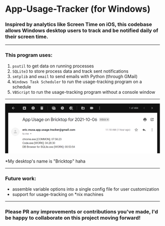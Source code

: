 # App-Usage-Tracker (for Windows)

### Inspired by analytics like Screen Time on iOS, this codebase allows Windows desktop users to track and be notified daily of their screen time.

---

### This program uses:
1. `psutil` to get data on running processes
2. `SQLite3` to store process data and track sent notifications
3. `smtplib` and `email` to send emails with Python (through GMail)
4. `Windows Task Scheduler` to run the usage-tracking program on a schedule
5. `VBScript` to run the usage-tracking program without a console window

---
![Screenshot of app usage summary email notification](https://github.com/Eric-Musa/app-usage-tracker/blob/main/gmail_notif_screenshot.PNG)

\*My desktop's name is "Bricktop" haha

---

### Future work:
 - assemble variable options into a single config file for user customization
 - support for usage-tracking on *nix machines

---

### Please PR any improvements or contributions you've made, I'd be happy to collaborate on this project moving forward!
